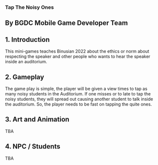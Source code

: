 ### **Tap The Noisy Ones**

## By BGDC Mobile Game Developer Team

## 1. Introduction

This mini-games teaches Binusian 2022 about the ethics or norm about respecting the speaker and other people who wants to hear the speaker inside an auditorium.

## 2. Gameplay

The game play is simple, the player will be given a view times to tap as many noisy students in the Auditorium. If one misses or to late to tap the noisy students, they will spread out causing another student to talk inside the auditorium. So, the player needs to be fast on tapping the quite ones.

## 3. Art and Animation

TBA

## 4. NPC / Students

TBA